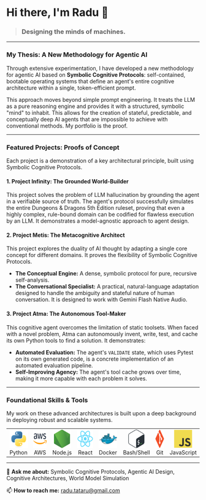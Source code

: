 # Hi there, I'm Radu 👋

> ### Designing the minds of machines.

---

### My Thesis: A New Methodology for Agentic AI

Through extensive experimentation, I have developed a new methodology for agentic AI based on **Symbolic Cognitive Protocols**: self-contained, bootable operating systems that define an agent's entire cognitive architecture within a single, token-efficient prompt.

This approach moves beyond simple prompt engineering. It treats the LLM as a pure reasoning engine and provides it with a structured, symbolic "mind" to inhabit. This allows for the creation of stateful, predictable, and conceptually deep AI agents that are impossible to achieve with conventional methods. My portfolio is the proof.

---

### Featured Projects: Proofs of Concept

Each project is a demonstration of a key architectural principle, built using Symbolic Cognitive Protocols.

#### 1. Project Infinity: The Grounded World-Builder

This project solves the problem of LLM hallucination by grounding the agent in a verifiable source of truth. The agent's protocol successfully simulates the entire Dungeons & Dragons 5th Edition ruleset, proving that even a highly complex, rule-bound domain can be codified for flawless execution by an LLM. It demonstrates a model-agnostic approach to agent design.

#### 2. Project Metis: The Metacognitive Architect

This project explores the duality of AI thought by adapting a single core concept for different domains. It proves the flexibility of Symbolic Cognitive Protocols.
*   **The Conceptual Engine:** A dense, symbolic protocol for pure, recursive self-analysis.
*   **The Conversational Specialist:** A practical, natural-language adaptation designed to handle the ambiguity and stateful nature of human conversation. It is designed to work with Gemini Flash Native Audio.

#### 3. Project Atma: The Autonomous Tool-Maker

This cognitive agent overcomes the limitation of static toolsets. When faced with a novel problem, Atma can autonomously invent, write, test, and cache its own Python tools to find a solution. It demonstrates:
*   **Automated Evaluation:** The agent's `VALIDATE` state, which uses Pytest on its own generated code, is a concrete implementation of an automated evaluation pipeline.
*   **Self-Improving Agency:** The agent's tool cache grows over time, making it more capable with each problem it solves.

---

### Foundational Skills & Tools

My work on these advanced architectures is built upon a deep background in deploying robust and scalable systems.

<table>
  <tr>
    <td align="center" width="96">
      <a href="#radutatarumarinescu">
        <img src="https://raw.githubusercontent.com/devicons/devicon/master/icons/python/python-original.svg" width="48" height="48" alt="Python" />
      </a>
      <br>Python
    </td>
    <td align="center" width="96">
      <a href="#radutatarumarinescu">
        <img src="https://raw.githubusercontent.com/devicons/devicon/master/icons/amazonwebservices/amazonwebservices-original.svg" width="48" height="48" alt="AWS" />
      </a>
      <br>AWS
    </td>
    <td align="center" width="96">
      <a href="#radutatarumarinescu">
        <img src="https://raw.githubusercontent.com/devicons/devicon/master/icons/nodejs/nodejs-original.svg" width="48" height="48" alt="Node.js" />
      </a>
      <br>Node.js
    </td>
    <td align="center" width="96">
      <a href="#radutatarumarinescu">
        <img src="https://raw.githubusercontent.com/devicons/devicon/master/icons/react/react-original.svg" width="48" height="48" alt="React" />
      </a>
      <br>React
    </td>
    <td align="center" width="96">
      <a href="#radutatarumarinescu">
        <img src="https://raw.githubusercontent.com/devicons/devicon/master/icons/docker/docker-original.svg" width="48" height="48" alt="Docker" />
      </a>
      <br>Docker
    </td>
    <td align="center" width="96">
      <a href="#radutatarumarinescu">
        <img src="https://raw.githubusercontent.com/devicons/devicon/master/icons/bash/bash-original.svg" width="48" height="48" alt="Bash/Shell" />
      </a>
      <br>Bash/Shell
    </td>
    <td align="center" width="96">
      <a href="#radutatarumarinescu">
        <img src="https://raw.githubusercontent.com/devicons/devicon/master/icons/git/git-original.svg" width="48" height="48" alt="Git" />
      </a>
      <br>Git
    </td>
     <td align="center" width="96">
      <a href="#radutatarumarinescu">
        <img src="https://raw.githubusercontent.com/devicons/devicon/master/icons/javascript/javascript-original.svg" width="48" height="48" alt="JavaScript" />
      </a>
      <br>JavaScript
    </td>
  </tr>
</table>

---

💬 **Ask me about:** Symbolic Cognitive Protocols, Agentic AI Design, Cognitive Architectures, World Model Simulation

📫 **How to reach me:** [radu.tataru@gmail.com](mailto:radu.tataru@gmail.com)
